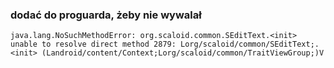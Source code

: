 ### dodać do proguarda, żeby nie wywalał
```
java.lang.NoSuchMethodError: org.scaloid.common.SEditText.<init>
unable to resolve direct method 2879: Lorg/scaloid/common/SEditText;.<init> (Landroid/content/Context;Lorg/scaloid/common/TraitViewGroup;)V
```